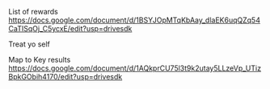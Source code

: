 List of rewards
https://docs.google.com/document/d/1BSYJOpMTqKbAay_dlaEK6uqQZq54CaTISqOj_C5ycxE/edit?usp=drivesdk

Treat yo self

Map to Key results
https://docs.google.com/document/d/1AQkprCU75l3t9k2utay5LLzeVp_UTizBpkGObih4170/edit?usp=drivesdk